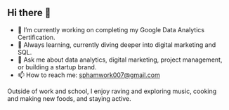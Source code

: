 ## Hi there 👋
 
 
 
- 🔭 I’m currently working on completing my Google Data Analytics Certification. 
- 🌱 Always learning, currently diving deeper into digital marketing and SQL.
- 💬 Ask me about data analytics, digital marketing, project management, or building a startup brand.
- 📫 How to reach me: sphamwork007@gmail.com

Outside of work and school, I enjoy raving and exploring music, cooking and making new foods, and staying active.


<!--
**sqpham7/sqpham7** is a ✨ _special_ ✨ repository because its `README.md` (this file) appears on your GitHub profile.

Here are some ideas to get you started:

- 🔭 I’m currently working on completing my Google Data Analytics Certification 
- 🌱 Always learning — currently diving deeper into digital marketing and SQL.
- 👯 I’m looking to collaborate on ...
- 🤔 I’m looking for help with ...
- 💬 Ask me about ...
- 📫 How to reach me: ...
- 😄 Pronouns: ...
- ⚡ Fun fact: ...
-->
